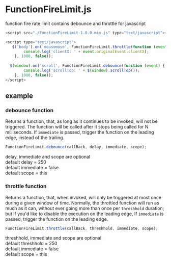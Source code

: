 # FunctionFireLimit.js
function fire rate limit contains debounce and throttle for javascript

```javascript
<script src="./FunctionFireLimit-1.0.0.min.js" type="text/javascript"></script>

<script type="text/javascript">
   $('body').on('mousemove', FunctionFireLimit.throttle(function (event) {
		console.log('clientX: ' + event.originalEvent.clientX);
	}, 1000, false));
  
  $(window).on('scroll', FunctionFireLimit.debounce(function (event) {
		console.log('scrollTop: ' + $(window).scrollTop());
	}, 1000, false));
</script>

```

## example
### debounce function
Returns a function, that, as long as it continues to be invoked, will not be triggered. The function will be called after it stops being called for N milliseconds. If `immediate` is passed, trigger the function on the leading edge, instead of the trailing.


```javascript
FunctionFireLimit.debounce(callBack, delay, immediate, scope);
```
delay, immediate and scope are optional <br/>
default delay = 250 <br/>
default immediate = false <br/>
default scope = this <br/>


### throttle function
Returns a function, that, when invoked, will only be triggered at most once during a given window of time. Normally, the throttled function will run as much as it can, without ever going more than once per `threshhold` duration; but if you'd like to disable the execution on the leading edge, If `immediate` is passed, trigger the function on the leading edge.

```javascript
FunctionFireLimit.throttle(callBack, threshhold, immediate, scope);
```
threshhold, immediate and scope are optional <br/>
default threshhold = 250 <br/>
default immediate = false <br/>
default scope = this <br/>


